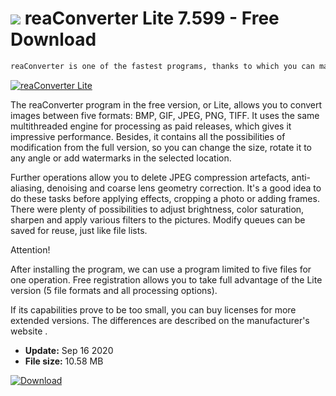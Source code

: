 # ![](https://cdn.softexe.net/static/icon/6/reaconverter-lite-8155.png) reaConverter Lite 7.599 - Free Download

```sh
reaConverter is one of the fastest programs, thanks to which you can massively convert images by introducing some changes or applying effects to them along the way.
```
[![reaConverter Lite](https://gallery.dpcdn.pl/imgc/Tools/58428/g_-_420x350_1.5_-_x20150423171008_0.png)](https://softexe.net/win/multimedia/other/reaconverter-lite:hpee.html)

The reaConverter program in the free version, or Lite, allows you to convert images between five formats: BMP, GIF, JPEG, PNG, TIFF. It uses the same multithreaded engine for processing as paid releases, which gives it impressive performance. Besides, it contains all the possibilities of modification from the full version, so you can change the size, rotate it to any angle or add watermarks in the selected location.
 
 Further operations allow you to delete JPEG compression artefacts, anti-aliasing, denoising and coarse lens geometry correction. It's a good idea to do these tasks before applying effects, cropping a photo or adding frames. There were plenty of possibilities to adjust brightness, color saturation, sharpen and apply various filters to the pictures. Modify queues can be saved for reuse, just like file lists. 
 
 Attention!
 
 After installing the program, we can use a program limited to five files for one operation. Free registration allows you to take full advantage of the Lite version (5 file formats and all processing options).
 
 
 If its capabilities prove to be too small, you can buy licenses for more extended versions. The differences are described on the manufacturer's website .


- **Update:** Sep 16 2020
- **File size:** 10.58 MB

[![Download](https://cdn.softexe.net/static/img/download.png)](https://softexe.net/win/multimedia/other/reaconverter-lite:hpee.html)

